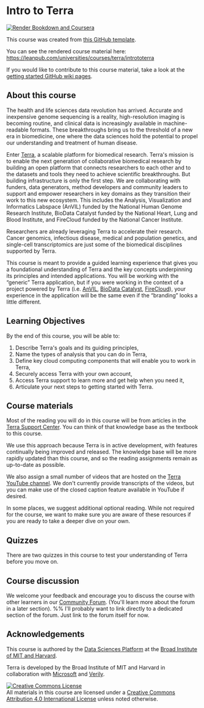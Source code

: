 # Intro to Terra

[![Render Bookdown and Coursera](https://github.com/jhudsl/OTTR_Template/actions/workflows/render-bookdown.yml/badge.svg)](https://github.com/jhudsl/OTTR_Template/actions/workflows/render-bookdown.yml)

This course was created from [this GitHub template](https://github.com/jhudsl/OTTR_Template).

You can see the rendered course material here: https://leanpub.com/universities/courses/terra/intrototerra

If you would like to contribute to this course material, take a look at the [getting started GitHub wiki pages](https://github.com/jhudsl/OTTR_Template/wiki).

## About this course

The health and life sciences data revolution has arrived. Accurate and inexpensive genome sequencing is a reality, high-resolution imaging is becoming routine, and clinical data is increasingly available in machine-readable formats. These breakthroughs bring us to the threshold of a new era in biomedicine, one where the data sciences hold the potential to propel our understanding and treatment of human disease.

Enter [Terra](http://terra.bio), a scalable platform for biomedical research. Terra's mission is to enable the next generation of collaborative biomedical research by building an open platform that connects researchers to each other and to the datasets and tools they need to achieve scientific breakthroughs. But building infrastructure is only the first step. We are collaborating with funders, data generators, method developers and community leaders to support and empower researchers in key domains as they transition their work to this new ecosystem. This includes the Analysis, Visualization and Informatics Labspace (AnVIL) funded by the National Human Genome Research Institute, BioData Catalyst funded by the National Heart, Lung and Blood Institute, and FireCloud funded by the National Cancer Institute.

Researchers are already leveraging Terra to accelerate their research. Cancer genomics, infectious disease, medical and population genetics, and single-cell transcriptomics are just some of the biomedical disciplines supported by Terra. 

This course is meant to provide a guided learning experience that gives you a foundational understanding of Terra and the key concepts underpinning its principles and intended applications. You will be working with the “generic” Terra application, but if you were working in the context of a project powered by Terra (i.e. [AnVIL](https://anvil.terra.bio/), [BioData Catalyst](https://terra.biodatacatalyst.nhlbi.nih.gov/), [FireCloud](https://firecloud.terra.bio/)), your experience in the application will be the same even if the “branding” looks a little different.

## Learning Objectives

By the end of this course, you will be able to:

1) Describe Terra's goals and its guiding principles,
2) Name the types of analysis that you can do in Terra,
3) Define key cloud computing components that will enable you to work in Terra,
4) Securely access Terra with your own account,
5) Access Terra support to learn more and get help when you need it,
6) Articulate your next steps to getting started with Terra.

## Course materials

Most of the reading you will do in this course will be from articles in the [Terra Support Center](http://support.terra.bio). You can think of that knowledge base as the textbook to this course. 

We use this approach because Terra is in active development, with features continually being improved and released. The knowledge base will be more rapidly updated than this course, and so the reading assignments remain as up-to-date as possible. 

We also assign a small number of videos that are hosted on the [Terra YouTube channel](https://www.youtube.com/c/TerraBioApp/videos). We don't currently provide transcripts of the videos, but you can make use of the closed caption feature available in YouTube if desired.

In some places, we suggest additional optional reading. While not required for the course, we want to make sure you are aware of these resources if you are ready to take a deeper dive on your own.

## Quizzes

There are two quizzes in this course to test your understanding of Terra before you move on.

## Course discussion

We welcome your feedback and encourage you to discuss the course with other learners in our [Community Forum](https://support.terra.bio/hc/en-us/community/topics). (You'll learn more about the forum in a later section).
%% I'll probably want to link directly to a dedicated section of the forum. Just link to the forum itself for now.

## Acknowledgements

This course is authored by the [Data Sciences Platform](https://www.broadinstitute.org/data-sciences-platform) at the [Broad Institute of MIT and Harvard](https://www.broadinstitute.org/).

Terra is developed by the Broad Institute of MIT and Harvard in collaboration with [Microsoft](https://www.microsoft.com/en-us/industry/health/pharmaceuticals) and [Verily](https://verily.com/our-story/about-us/).

<a rel="license" href="http://creativecommons.org/licenses/by/4.0/"><img alt="Creative Commons License" style="border-width:0" src="https://i.creativecommons.org/l/by/4.0/88x31.png" /></a><br />All materials in this course are licensed under a <a rel="license" href="http://creativecommons.org/licenses/by/4.0/">Creative Commons Attribution 4.0 International License</a> unless noted otherwise.
